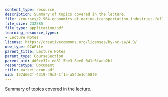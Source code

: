 ```yaml
---
content_type: resource
description: Summary of topics covered in the lecture.
file: /courses/2-964-economics-of-marine-transportation-industries-fall-2006/167d662f431949c21f1aa54de1d458f0_market_econ.pdf
file_size: 232585
file_type: application/pdf
learning_resource_types:
- Lecture Notes
license: https://creativecommons.org/licenses/by-nc-sa/4.0/
ocw_type: OCWFile
parent_title: Lecture Notes
parent_type: CourseSection
parent_uid: 4d0ce37c-ed81-5be3-8ee0-041c5faeb2bf
resourcetype: Document
title: market_econ.pdf
uid: 167d662f-4319-49c2-1f1a-a54de1d458f0
---
```

Summary of topics covered in the lecture.